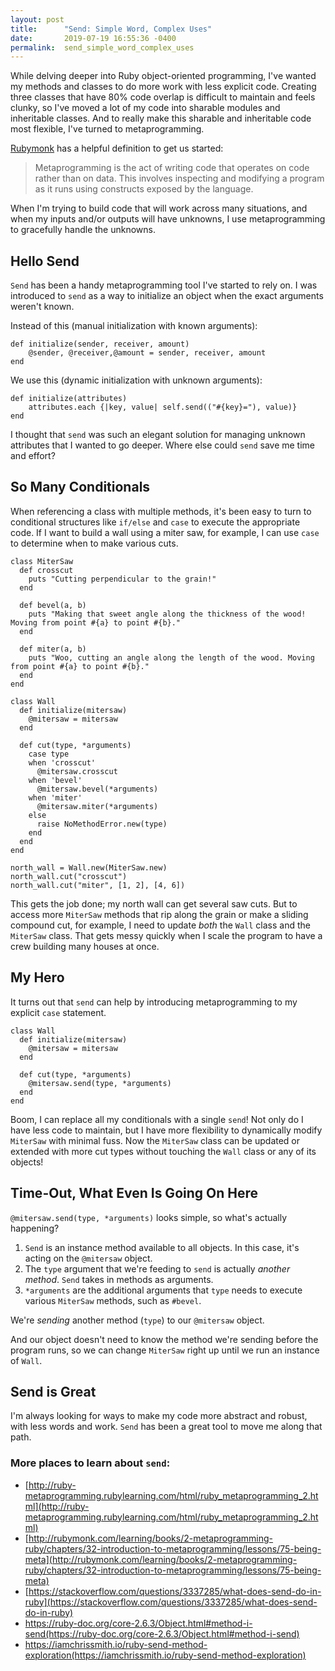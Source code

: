 ```yaml
---
layout: post
title:      "Send: Simple Word, Complex Uses"
date:       2019-07-19 16:55:36 -0400
permalink:  send_simple_word_complex_uses
---
```



While delving deeper into Ruby object-oriented programming, I've wanted my methods and classes to do more work with less explicit code. Creating three classes that have 80% code overlap is difficult to maintain and feels clunky, so I've moved a lot of my code into sharable modules and inheritable classes. And to really make this sharable and inheritable code most flexible, I've turned to metaprogramming. 

[Rubymonk](http://rubymonk.com/learning/books/2-metaprogramming-ruby/chapters/32-introduction-to-metaprogramming/lessons/75-being-meta) has a helpful definition to get us started:
> Metaprogramming is the act of writing code that operates on code rather than on data. This involves inspecting and modifying a program as it runs using constructs exposed by the language.

When I'm trying to build code that will work across many situations, and when my inputs and/or outputs will have unknowns, I use metaprogramming to gracefully handle the unknowns.

## Hello Send
`Send` has been a handy metaprogramming tool I've started to rely on. I was introduced to `send` as a way to initialize an object when the exact arguments weren't known. 

Instead of this (manual initialization with known arguments):
```
def initialize(sender, receiver, amount)
	@sender, @receiver,@amount = sender, receiver, amount
end
```

We use this (dynamic initialization with unknown arguments):
```
def initialize(attributes)
	attributes.each {|key, value| self.send(("#{key}="), value)}
end
```

I thought that `send` was such an elegant solution for managing unknown attributes that I wanted to go deeper. Where else could `send` save me time and effort?

## So Many Conditionals
When referencing a class with multiple methods, it's been easy to turn to conditional structures like `if/else` and `case` to execute the appropriate code. If I want to build a wall using a miter saw, for example, I can use `case` to determine when to make various cuts.

```
class MiterSaw
  def crosscut
    puts "Cutting perpendicular to the grain!"
  end
  
  def bevel(a, b)
    puts "Making that sweet angle along the thickness of the wood! Moving from point #{a} to point #{b}."
  end
  
  def miter(a, b)
    puts "Woo, cutting an angle along the length of the wood. Moving from point #{a} to point #{b}."
  end
end

class Wall
  def initialize(mitersaw)
    @mitersaw = mitersaw
  end
  
  def cut(type, *arguments)
    case type
    when 'crosscut'
      @mitersaw.crosscut
    when 'bevel'
      @mitersaw.bevel(*arguments)
    when 'miter'
      @mitersaw.miter(*arguments)
    else
      raise NoMethodError.new(type)
    end
  end
end

north_wall = Wall.new(MiterSaw.new)
north_wall.cut("crosscut")
north_wall.cut("miter", [1, 2], [4, 6])
```

This gets the job done; my north wall can get several saw cuts. But to access more `MiterSaw` methods that rip along the grain or make a sliding compound cut, for example, I need to update _both_ the `Wall` class and the `MiterSaw` class. That gets messy quickly when I scale the program to have a crew building many houses at once. 

## My Hero
It turns out that `send` can help by introducing metaprogramming to my explicit `case` statement.

```
class Wall
  def initialize(mitersaw)
    @mitersaw = mitersaw
  end
  
  def cut(type, *arguments)
    @mitersaw.send(type, *arguments)
  end
end
```

Boom, I can replace all my conditionals with a single `send`! Not only do I have less code to maintain, but I have more flexibility to dynamically modify `MiterSaw` with minimal fuss. Now the `MiterSaw` class can be updated or extended with more cut types without touching the `Wall` class or any of its objects!

## Time-Out, What Even Is Going On Here
`@mitersaw.send(type, *arguments)` looks simple, so what's actually happening?

1. `Send` is an instance method available to all objects. In this case, it's acting on the `@mitersaw` object. 
2. The `type` argument that we're feeding to `send` is actually _another method_. `Send` takes in methods as arguments. 
3. `*arguments` are the additional arguments that `type` needs to execute various `MiterSaw` methods, such as `#bevel`.

We're _sending_ another method (`type`) to our `@mitersaw` object. 

And our object doesn't need to know the method we're sending before the program runs, so we can change `MiterSaw` right up until we run an instance of `Wall`.

## Send is Great
I'm always looking for ways to make my code more abstract and robust, with less words and work. `Send` has been a great tool to move me along that path.


### More places to learn about `send`:
- [http://ruby-metaprogramming.rubylearning.com/html/ruby_metaprogramming_2.html](http://ruby-metaprogramming.rubylearning.com/html/ruby_metaprogramming_2.html)
- [http://rubymonk.com/learning/books/2-metaprogramming-ruby/chapters/32-introduction-to-metaprogramming/lessons/75-being-meta](http://rubymonk.com/learning/books/2-metaprogramming-ruby/chapters/32-introduction-to-metaprogramming/lessons/75-being-meta)
- [https://stackoverflow.com/questions/3337285/what-does-send-do-in-ruby](https://stackoverflow.com/questions/3337285/what-does-send-do-in-ruby)
- https://ruby-doc.org/core-2.6.3/Object.html#method-i-send(https://ruby-doc.org/core-2.6.3/Object.html#method-i-send)
- https://iamchrissmith.io/ruby-send-method-exploration(https://iamchrissmith.io/ruby-send-method-exploration)
